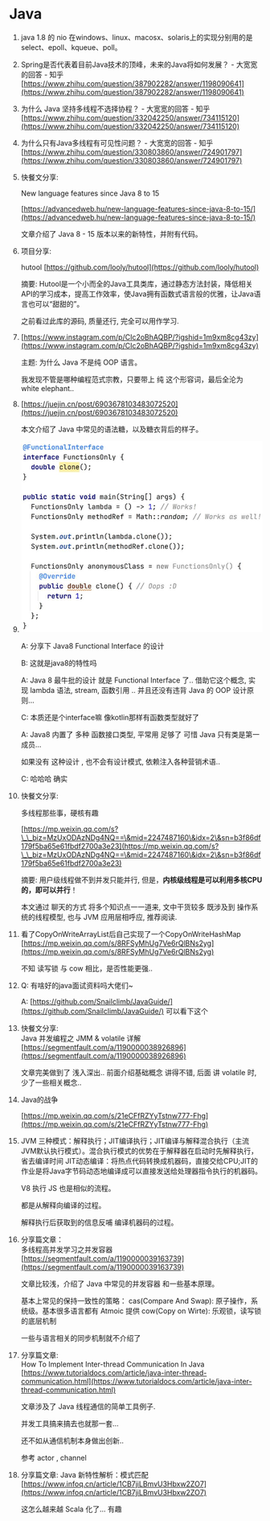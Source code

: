 # Java

1. java 1.8 的 nio 在windows、linux、macosx、solaris上的实现分别用的是select、epoll、kqueue、poll。
2. Spring是否代表着目前Java技术的顶峰，未来的Java将如何发展？ - 大宽宽的回答 - 知乎 [https://www.zhihu.com/question/387902282/answer/1198090641](https://www.zhihu.com/question/387902282/answer/1198090641)
3. 为什么 Java 坚持多线程不选择协程？ - 大宽宽的回答 - 知乎 [https://www.zhihu.com/question/332042250/answer/734115120](https://www.zhihu.com/question/332042250/answer/734115120)
4. 为什么只有Java多线程有可见性问题？ - 大宽宽的回答 - 知乎 [https://www.zhihu.com/question/330803860/answer/724901797](https://www.zhihu.com/question/330803860/answer/724901797)
5.  快餐文分享:

    New language features since Java 8 to 15

    [https://advancedweb.hu/new-language-features-since-java-8-to-15/](https://advancedweb.hu/new-language-features-since-java-8-to-15/)

    文章介绍了 Java 8 - 15 版本以来的新特性，并附有代码。
6.  项目分享:

    hutool [https://github.com/looly/hutool](https://github.com/looly/hutool)

    摘要: Hutool是一个小而全的Java工具类库，通过静态方法封装，降低相关API的学习成本，提高工作效率，使Java拥有函数式语言般的优雅，让Java语言也可以“甜甜的”。

    之前看过此库的源码, 质量还行, 完全可以用作学习.
7.  [https://www.instagram.com/p/CIc2oBhAQBP/?igshid=1m9xm8cg43zy](https://www.instagram.com/p/CIc2oBhAQBP/?igshid=1m9xm8cg43zy)

    主题: 为什么 Java 不是纯 OOP 语言。

    我发现不管是哪种编程范式宗教，只要带上 纯 这个形容词，最后全沦为 white elephant..
8.  [https://juejin.cn/post/6903678103483072520](https://juejin.cn/post/6903678103483072520)

    本文介绍了 Java 中常见的语法糖，以及糖衣背后的样子。
9.  ![image-20201212211905498](../../.gitbook/assets/image-20201212211905498.png)

    A: 分享下 Java8 Functional Interface 的设计

    B: 这就是java8的特性吗

    A: Java 8 最牛批的设计 就是 Functional Interface 了.. 借助它这个概念, 实现 lambda 语法, stream, 函数引用 .. 并且还没有违背 Java 的 OOP 设计原则...

    C: 本质还是个interface嘛 像kotlin那样有函数类型就好了

    A: Java8 内置了 多种 函数接口类型, 平常用 足够了 可惜 Java 只有类是第一成员...

    如果没有 这种设计 , 也不会有设计模式, 依赖注入各种营销术语..

    C: 哈哈哈 确实
10. 快餐文分享:

    多线程那些事，硬核有趣

    [https://mp.weixin.qq.com/s?\_\_biz=MzUxODAzNDg4NQ==\&mid=2247487160\&idx=2\&sn=b3f86df179f5ba65e61fbdf2700a3e23](https://mp.weixin.qq.com/s?\_\_biz=MzUxODAzNDg4NQ==\&mid=2247487160\&idx=2\&sn=b3f86df179f5ba65e61fbdf2700a3e23)

    摘要: 用户级线程做不到并发只能并行, 但是，**内核级线程是可以利用多核CPU的，即可以并行**！

    本文通过 聊天的方式 将多个知识点一一道来, 文中干货较多 既涉及到 操作系统的线程模型, 也与 JVM 应用层相呼应, 推荐阅读.
11. 看了CopyOnWriteArrayList后自己实现了一个CopyOnWriteHashMap [https://mp.weixin.qq.com/s/8RFSyMhUg7Ve6rQlBNs2yg](https://mp.weixin.qq.com/s/8RFSyMhUg7Ve6rQlBNs2yg)

    不知 读写锁 与 cow 相比，是否性能更强..
12. Q: 有啥好的java面试资料吗大佬们\~

    A: [https://github.com/Snailclimb/JavaGuide/](https://github.com/Snailclimb/JavaGuide/) 可以看下这个
13. 快餐文分享: \
    Java 并发编程之 JMM & volatile 详解 \
    [https://segmentfault.com/a/1190000038926896](https://segmentfault.com/a/1190000038926896)

    文章完美做到了 浅入深出.. 前面介绍基础概念 讲得不错, 后面 讲 volatile 时,少了一些相关概念..
14. Java的战争

    [https://mp.weixin.qq.com/s/21eCFfRZYyTstnw777-Fhg](https://mp.weixin.qq.com/s/21eCFfRZYyTstnw777-Fhg)
15. JVM 三种模式：解释执行；JIT编译执行；JIT编译与解释混合执行（主流JVM默认执行模式）。混合执行模式的优势在于解释器在启动时先解释执行，省去编译时间 JIT动态编译：将热点代码转换成机器码，直接交给CPU;JIT的作业是将Java字节码动态地编译成可以直接发送给处理器指令执行的机器码。

    V8 执行 JS 也是相似的流程。

    都是从解释向编译的过程。

    解释执行后获取到的信息反哺 编译机器码的过程。
16. 分享篇文章：\
    多线程高并发学习之并发容器 \
    [https://segmentfault.com/a/1190000039163739](https://segmentfault.com/a/1190000039163739)

    文章比较浅，介绍了 Java 中常见的并发容器 和一些基本原理。

    基本上常见的保持一致性的策略： cas(Compare And Swap): 原子操作，系统级。基本很多语言都有 Atmoic 提供 cow(Copy on Wirte): 乐观锁，读写锁的底层机制

    一些与语言相关的同步机制就不介绍了
17. 分享篇文章: \
    How To Implement Inter-thread Communication In Java \
    [https://www.tutorialdocs.com/article/java-inter-thread-communication.html](https://www.tutorialdocs.com/article/java-inter-thread-communication.html)

    文章涉及了 Java 线程通信的简单工具例子.

    并发工具搞来搞去也就那一套...

    还不如从通信机制本身做出创新..

    参考 actor , channel
18. 分享篇文章: Java 新特性解析：模式匹配 \
    [https://www.infoq.cn/article/1CB7jiLBmvU3Hbxw2ZO7](https://www.infoq.cn/article/1CB7jiLBmvU3Hbxw2ZO7)

    这怎么越来越 Scala 化了... 有趣
